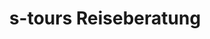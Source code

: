 ---
title: "s-tours Reiseberatung"
url: /leinfelden-echterdingen/s-tours-reiseberatung/
shop: Reisebüro
---